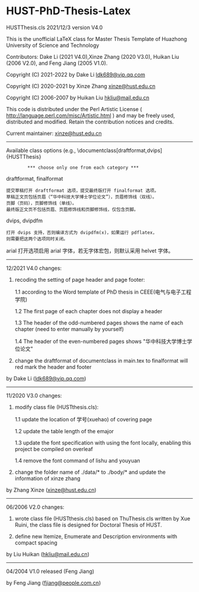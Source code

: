 # HUST-PhD-Thesis-Latex


HUSTThesis.cls 2021/12/3 version V4.0

This is the unofficial LaTeX class for Master Thesis Template of Huazhong University of Science and Technology


Contributors: Dake Li (2021 V4.0),Xinze Zhang (2020 V3.0), Huikan Liu (2006 V2.0), and Feng Jiang (2005 V1.0). 

Copyright (C) 2021-2022 by Dake Li <ldk689@vip.qq.com>

Copyright (C) 2020-2021 by Xinze Zhang <xinze@hust.edu.cn>

Copyright (C) 2006-2007 by Huikan Liu <hkliu@mail.edu.cn>

This code is distributed under the Perl Artistic License
( http://language.perl.com/misc/Artistic.html )
and may be freely used, distributed and modified.
Retain the contribution notices and credits.

Current maintainer: 
xinze@hust.edu.cn


**********************************************************************

Available class options
(e.g., \documentclass[draftformat,dvips]{HUSTThesis}

            *** choose only one from each category ***

draftformat, finalformat

    提交草稿打开 draftformat 选项，提交最终版打开 finalformat 选项。
    草稿正文页包括页眉（“华中科技大学博士学位论文”），页眉修饰线（双线）。
    页脚（页码），页脚修饰线（单线）。
    最终版正文页不包括页眉、页眉修饰线和页脚修饰线，仅包含页脚。


dvips, dvipdfm

    打开 dvips 支持，否则编译方式为 dvipdfm(x)，如果运行 pdflatex，
    则需要把这两个选项同时关闭。

arial
    打开选项启用 arial 字体，若无字体宏包，则默认采用 helvet 字体。


*******
12/2021 V4.0 changes:
1. recoding the setting of page header and page footer:

    1.1 according to the Word template of PhD thesis in CEEE(电气与电子工程学院)

    1.2 The first page of each chapter does not display a header

    1.3 The header of the odd-numbered pages shows the name of each chapter (need to enter manually by yourself)

    1.4 The header of the even-numbered pages shows "华中科技大学博士学位论文"

2. change the draftformat of documentclass in main.tex to finalformat will red mark the header and footer

 by Dake Li (ldk689@vip.qq.com)

*******
11/2020 V3.0 changes:
1. modify class file (HUSTthesis.cls):

    1.1 update the location of 学号(xuehao) of covering page

    1.2 update the table length of the emajor

    1.3 update the font specification with using the font locally, enabling this project be compiled on overleaf

    1.4 remove the font command of lishu and youyuan

2. change the folder name of ./data/* to ./body/* and update the information of xinze zhang

 by Zhang Xinze (xinze@hust.edu.cn)
 
 *******

 06/2006 V2.0 changes:

 1. wrote class file (HUSTthesis.cls) based on ThuThesis.cls written by
    Xue Ruini, the class file is designed for Doctoral Thesis of HUST.

 2. define new Itemize, Enumerate and Description environments with compact spacing

 by Liu Huikan (hkliu@mail.edu.cn)

*******

 04/2004 V1.0 released (Feng Jiang)


 by Feng Jiang (fjiang@people.com.cn)
